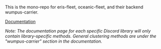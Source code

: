 This is the mono-repo for eris-fleet, oceanic-fleet, and their backend wumpus-carrier.

[Documentation](https://danclay.github.io/wumpus-navy/)

*Note: The documentation page for each specific Discord library will only contain library-specific methods. General clustering methods are under the "wumpus-carrier" section in the documentation.*